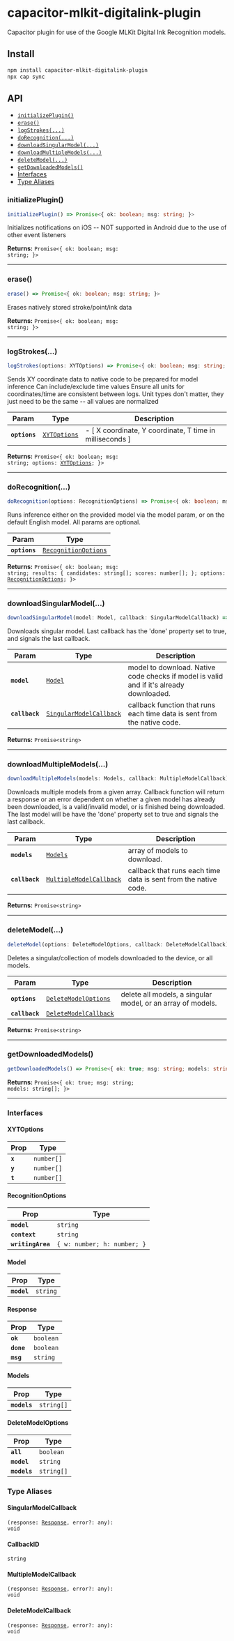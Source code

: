 # capacitor-mlkit-digitalink-plugin

Capacitor plugin for use of the Google MLKit Digital Ink Recognition models.

## Install

```bash
npm install capacitor-mlkit-digitalink-plugin
npx cap sync
```

## API

<docgen-index>

- [`initializePlugin()`](#initializeplugin)
- [`erase()`](#erase)
- [`logStrokes(...)`](#logstrokes)
- [`doRecognition(...)`](#dorecognition)
- [`downloadSingularModel(...)`](#downloadsingularmodel)
- [`downloadMultipleModels(...)`](#downloadmultiplemodels)
- [`deleteModel(...)`](#deletemodel)
- [`getDownloadedModels()`](#getdownloadedmodels)
- [Interfaces](#interfaces)
- [Type Aliases](#type-aliases)

</docgen-index>

<docgen-api>
<!--Update the source file JSDoc comments and rerun docgen to update the docs below-->

### initializePlugin()

```typescript
initializePlugin() => Promise<{ ok: boolean; msg: string; }>
```

Initializes notifications on iOS -- NOT supported in Android
due to the use of other event listeners

**Returns:** <code>Promise&lt;{ ok: boolean; msg: string; }&gt;</code>

---

### erase()

```typescript
erase() => Promise<{ ok: boolean; msg: string; }>
```

Erases natively stored stroke/point/ink data

**Returns:** <code>Promise&lt;{ ok: boolean; msg: string; }&gt;</code>

---

### logStrokes(...)

```typescript
logStrokes(options: XYTOptions) => Promise<{ ok: boolean; msg: string; options: XYTOptions; }>
```

Sends XY coordinate data to native code to be prepared for model inference
Can include/exclude time values
Ensure all units for coordinates/time are consistent between logs. Unit types don't matter,
they just need to be the same -- all values are normalized

| Param         | Type                                              | Description                                              |
| ------------- | ------------------------------------------------- | -------------------------------------------------------- |
| **`options`** | <code><a href="#xytoptions">XYTOptions</a></code> | - [ X coordinate, Y coordinate, T time in milliseconds ] |

**Returns:** <code>Promise&lt;{ ok: boolean; msg: string; options: <a href="#xytoptions">XYTOptions</a>; }&gt;</code>

---

### doRecognition(...)

```typescript
doRecognition(options: RecognitionOptions) => Promise<{ ok: boolean; msg: string; results: { candidates: string[]; scores: number[]; }; options: RecognitionOptions; }>
```

Runs inference either on the provided model via the model param, or on the default English model.
All params are optional.

| Param         | Type                                                              |
| ------------- | ----------------------------------------------------------------- |
| **`options`** | <code><a href="#recognitionoptions">RecognitionOptions</a></code> |

**Returns:** <code>Promise&lt;{ ok: boolean; msg: string; results: { candidates: string[]; scores: number[]; }; options: <a href="#recognitionoptions">RecognitionOptions</a>; }&gt;</code>

---

### downloadSingularModel(...)

```typescript
downloadSingularModel(model: Model, callback: SingularModelCallback) => Promise<CallbackID>
```

Downloads singular model.
Last callback has the 'done' property set to true, and signals the last callback.

| Param          | Type                                                                    | Description                                                                             |
| -------------- | ----------------------------------------------------------------------- | --------------------------------------------------------------------------------------- |
| **`model`**    | <code><a href="#model">Model</a></code>                                 | model to download. Native code checks if model is valid and if it's already downloaded. |
| **`callback`** | <code><a href="#singularmodelcallback">SingularModelCallback</a></code> | callback function that runs each time data is sent from the native code.                |

**Returns:** <code>Promise&lt;string&gt;</code>

---

### downloadMultipleModels(...)

```typescript
downloadMultipleModels(models: Models, callback: MultipleModelCallback) => Promise<CallbackID>
```

Downloads multiple models from a given array.
Callback function will return a response or an error dependent on whether a given model has
already been downloaded, is a valid/invalid model, or is finished being downloaded.
The last model will be have the 'done' property set to true and signals the last callback.

| Param          | Type                                                                    | Description                                                     |
| -------------- | ----------------------------------------------------------------------- | --------------------------------------------------------------- |
| **`models`**   | <code><a href="#models">Models</a></code>                               | array of models to download.                                    |
| **`callback`** | <code><a href="#multiplemodelcallback">MultipleModelCallback</a></code> | callback that runs each time data is sent from the native code. |

**Returns:** <code>Promise&lt;string&gt;</code>

---

### deleteModel(...)

```typescript
deleteModel(options: DeleteModelOptions, callback: DeleteModelCallback) => Promise<CallbackID>
```

Deletes a singular/collection of models downloaded to the device, or all models.

| Param          | Type                                                                | Description                                                 |
| -------------- | ------------------------------------------------------------------- | ----------------------------------------------------------- |
| **`options`**  | <code><a href="#deletemodeloptions">DeleteModelOptions</a></code>   | delete all models, a singular model, or an array of models. |
| **`callback`** | <code><a href="#deletemodelcallback">DeleteModelCallback</a></code> |                                                             |

**Returns:** <code>Promise&lt;string&gt;</code>

---

### getDownloadedModels()

```typescript
getDownloadedModels() => Promise<{ ok: true; msg: string; models: string[]; }>
```

**Returns:** <code>Promise&lt;{ ok: true; msg: string; models: string[]; }&gt;</code>

---

### Interfaces

#### XYTOptions

| Prop    | Type                  |
| ------- | --------------------- |
| **`x`** | <code>number[]</code> |
| **`y`** | <code>number[]</code> |
| **`t`** | <code>number[]</code> |

#### RecognitionOptions

| Prop              | Type                                   |
| ----------------- | -------------------------------------- |
| **`model`**       | <code>string</code>                    |
| **`context`**     | <code>string</code>                    |
| **`writingArea`** | <code>{ w: number; h: number; }</code> |

#### Model

| Prop        | Type                |
| ----------- | ------------------- |
| **`model`** | <code>string</code> |

#### Response

| Prop       | Type                 |
| ---------- | -------------------- |
| **`ok`**   | <code>boolean</code> |
| **`done`** | <code>boolean</code> |
| **`msg`**  | <code>string</code>  |

#### Models

| Prop         | Type                  |
| ------------ | --------------------- |
| **`models`** | <code>string[]</code> |

#### DeleteModelOptions

| Prop         | Type                  |
| ------------ | --------------------- |
| **`all`**    | <code>boolean</code>  |
| **`model`**  | <code>string</code>   |
| **`models`** | <code>string[]</code> |

### Type Aliases

#### SingularModelCallback

<code>(response: <a href="#response">Response</a>, error?: any): void</code>

#### CallbackID

<code>string</code>

#### MultipleModelCallback

<code>(response: <a href="#response">Response</a>, error?: any): void</code>

#### DeleteModelCallback

<code>(response: <a href="#response">Response</a>, error?: any): void</code>

</docgen-api>
